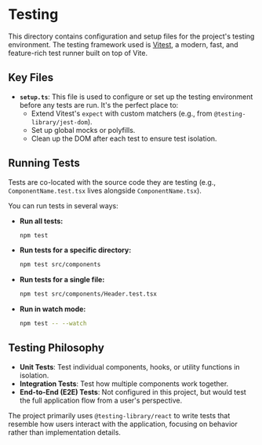 # Testing

This directory contains configuration and setup files for the project's testing environment. The testing framework used is [Vitest](https://vitest.dev/), a modern, fast, and feature-rich test runner built on top of Vite.

## Key Files

- **`setup.ts`**: This file is used to configure or set up the testing environment before any tests are run. It's the perfect place to:
  - Extend Vitest's `expect` with custom matchers (e.g., from `@testing-library/jest-dom`).
  - Set up global mocks or polyfills.
  - Clean up the DOM after each test to ensure test isolation.

## Running Tests

Tests are co-located with the source code they are testing (e.g., `ComponentName.test.tsx` lives alongside `ComponentName.tsx`).

You can run tests in several ways:

- **Run all tests:**

  ```bash
  npm test
  ```

- **Run tests for a specific directory:**

  ```bash
  npm test src/components
  ```

- **Run tests for a single file:**

  ```bash
  npm test src/components/Header.test.tsx
  ```

- **Run in watch mode:**
  ```bash
  npm test -- --watch
  ```

## Testing Philosophy

- **Unit Tests**: Test individual components, hooks, or utility functions in isolation.
- **Integration Tests**: Test how multiple components work together.
- **End-to-End (E2E) Tests**: Not configured in this project, but would test the full application flow from a user's perspective.

The project primarily uses `@testing-library/react` to write tests that resemble how users interact with the application, focusing on behavior rather than implementation details.
